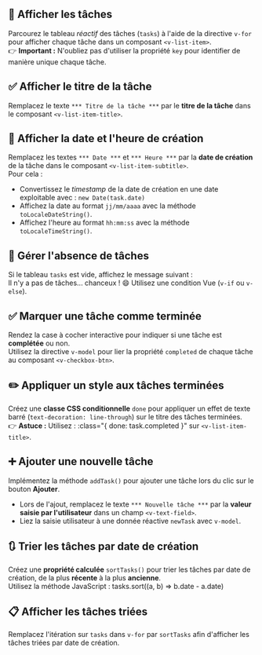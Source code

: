 
## 🎯 Afficher les tâches
Parcourez le tableau *réactif* des tâches (`tasks`) à l'aide de la directive `v-for` pour afficher chaque tâche dans un composant `<v-list-item>`.  
👉 **Important :** N'oubliez pas d'utiliser la propriété `key` pour identifier de manière unique chaque tâche.

## ✅ Afficher le titre de la tâche
Remplacez le texte `*** Titre de la tâche ***` par le **titre de la tâche** dans le composant `<v-list-item-title>`.

## 📅 Afficher la date et l'heure de création
Remplacez les textes `*** Date ***` et `*** Heure ***` par la **date de création** de la tâche dans le composant `<v-list-item-subtitle>`.  
Pour cela :
- Convertissez le *timestamp* de la date de création en une date exploitable avec : `new Date(task.date)`
- Affichez la date au format `jj/mm/aaaa` avec la méthode `toLocaleDateString()`.
- Affichez l'heure au format `hh:mm:ss` avec la méthode `toLocaleTimeString()`.

## 🚫 Gérer l'absence de tâches
Si le tableau `tasks` est vide, affichez le message suivant :  
<v-card-subtitle>Il n'y a pas de tâches... chanceux ! 😄</v-card-subtitle>
Utilisez une condition Vue (`v-if` ou `v-else`).

## ✅ Marquer une tâche comme terminée
Rendez la case à cocher interactive pour indiquer si une tâche est **complétée** ou non.  
Utilisez la directive `v-model` pour lier la propriété `completed` de chaque tâche au composant `<v-checkbox-btn>`.

## ✏️ Appliquer un style aux tâches terminées
Créez une **classe CSS conditionnelle** `done` pour appliquer un effet de texte barré (`text-decoration: line-through`) sur le titre des tâches terminées.  
👉 **Astuce :** Utilisez :
:class="{ done: task.completed }"
sur `<v-list-item-title>`.

## ➕ Ajouter une nouvelle tâche
Implémentez la méthode `addTask()` pour ajouter une tâche lors du clic sur le bouton **Ajouter**.
- Lors de l'ajout, remplacez le texte `*** Nouvelle tâche ***` par la **valeur saisie par l'utilisateur** dans un champ `<v-text-field>`.
- Liez la saisie utilisateur à une donnée réactive `newTask` avec `v-model`.

## 🔃 Trier les tâches par date de création
Créez une **propriété calculée** `sortTasks()` pour trier les tâches par date de création, de la plus **récente** à la plus **ancienne**.  
Utilisez la méthode JavaScript :
tasks.sort((a, b) => b.date - a.date)

## 📋 Afficher les tâches triées
Remplacez l'itération sur `tasks` dans `v-for` par `sortTasks` afin d'afficher les tâches triées par date de création.
